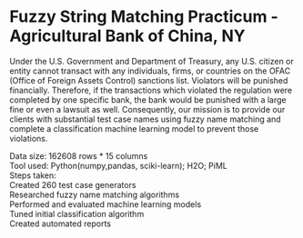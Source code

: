# Fuzzy String Matching Practicum - Agricultural Bank of China, NY

Under the U.S. Government and Department of Treasury, any U.S. citizen or entity cannot transact with any individuals, firms, or countries on the OFAC (Office of Foreign Assets Control) sanctions list. Violators will be punished financially. Therefore, if the transactions which violated the regulation were completed by one specific bank, the bank would be punished with a large fine or even a lawsuit as well. Consequently, our mission is to provide our clients with substantial test case names using fuzzy name matching and complete a classification machine learning model to prevent those violations. 

Data size: 162608 rows * 15 columns</br>
Tool used: Python(numpy,pandas, sciki-learn); H2O; PiML</br>
Steps taken: </br>
Created 260 test case generators </br>
Researched fuzzy name matching algorithms </br>
Performed and evaluated machine learning models </br>
Tuned initial classification algorithm </br>
Created automated reports </br>
